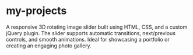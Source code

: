 # my-projects
A responsive 3D rotating image slider built using HTML, CSS, and a custom jQuery plugin. The slider supports automatic transitions, next/previous controls, and smooth animations. Ideal for showcasing a portfolio or creating an engaging photo gallery.
